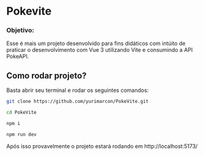 # Pokevite

### Objetivo:
Esse é mais um projeto desenvolvido para fins didáticos com intúito de praticar o desenvolvimento com Vue 3 utilizando Vite e consumindo a API PokeAPI.

## Como rodar projeto?

Basta abrir seu terminal e rodar os seguintes comandos:

```sh
git clone https://github.com/yurimarcon/PokeVite.git
```

```sh
cd PokeVite
```

```sh
npm i
```

```sh
npm run dev
```

Após isso provavelmente o projeto estará rodando em http://localhost:5173/
